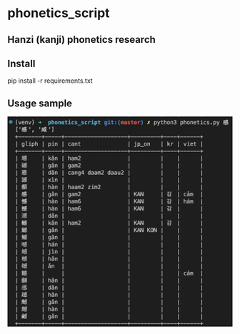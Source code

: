 # phonetics_script
## Hanzi (kanji) phonetics research

## Install

pip install -r requirements.txt

## Usage sample

![漢字音符画像](/docs/sample_image.png?raw=true "漢字音符画像")
